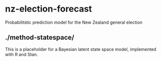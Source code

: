 # nz-election-forecast
Probabilitstic prediction model for the New Zealand general election

## ./method-statespace/

This is a placeholder for a Bayesian latent state space model, implemented with R and Stan.
